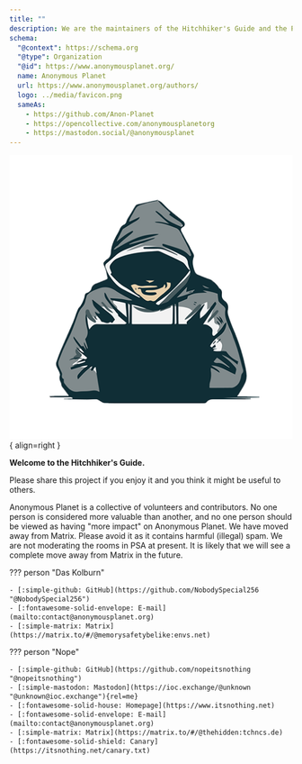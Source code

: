 ```yaml
---
title: ""
description: We are the maintainers of the Hitchhiker's Guide and the PSA Matrix space.
schema:
  "@context": https://schema.org
  "@type": Organization
  "@id": https://www.anonymousplanet.org/
  name: Anonymous Planet
  url: https://www.anonymousplanet.org/authors/
  logo: ../media/favicon.png
  sameAs:
    - https://github.com/Anon-Planet
    - https://opencollective.com/anonymousplanetorg
    - https://mastodon.social/@anonymousplanet
---
```

![Anonymous Planet logo](media/profile.png){ align=right }

**Welcome to the Hitchhiker's Guide.**

Please share this project if you enjoy it and you think it might be useful to others.

Anonymous Planet is a collective of volunteers and contributors. No one person is considered more valuable than another, and no one person should be viewed as having "more impact" on Anonymous Planet. We have moved away from Matrix. Please avoid it as it contains harmful (illegal) spam. We are not moderating the rooms in PSA at present. It is likely that we will see a complete move away from Matrix in the future.

??? person "Das Kolburn"

    - [:simple-github: GitHub](https://github.com/NobodySpecial256 "@NobodySpecial256")
    - [:fontawesome-solid-envelope: E-mail](mailto:contact@anonymousplanet.org)
    - [:simple-matrix: Matrix](https://matrix.to/#/@memorysafetybelike:envs.net)

??? person "Nope"

    - [:simple-github: GitHub](https://github.com/nopeitsnothing "@nopeitsnothing")
    - [:simple-mastodon: Mastodon](https://ioc.exchange/@unknown "@unknown@ioc.exchange"){rel=me}
    - [:fontawesome-solid-house: Homepage](https://www.itsnothing.net)
    - [:fontawesome-solid-envelope: E-mail](mailto:contact@anonymousplanet.org)
    - [:simple-matrix: Matrix](https://matrix.to/#/@thehidden:tchncs.de)
    - [:fontawesome-solid-shield: Canary](https://itsnothing.net/canary.txt)
